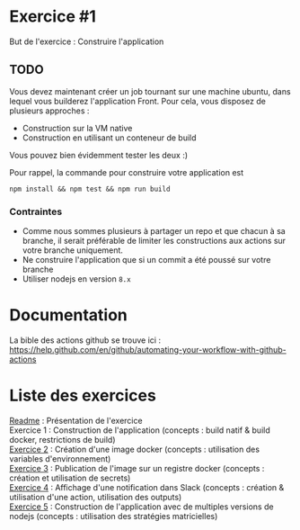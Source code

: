 # Exercice #1

But de l'exercice : Construire l'application

## TODO
Vous devez maintenant créer un job tournant sur une machine ubuntu, dans lequel vous builderez l'application Front.
Pour cela, vous disposez de plusieurs approches : 
- Construction sur la VM native
- Construction en utilisant un conteneur de build

Vous pouvez bien évidemment tester les deux :)

Pour rappel, la commande pour construire votre application est 
```
npm install && npm test && npm run build
```

### Contraintes 
- Comme nous sommes plusieurs à partager un repo et que chacun à sa branche, il serait préférable de limiter les constructions aux actions sur votre branche uniquement.
- Ne construire l'application que si un commit a été poussé sur votre branche
- Utiliser nodejs en version `8.x`

# Documentation
La bible des actions github se trouve ici : https://help.github.com/en/github/automating-your-workflow-with-github-actions

# Liste des exercices
[Readme](./README.md) : Présentation de l'exercice  
Exercice 1 : Construction de l'application (concepts : build natif & build docker, restrictions de build)  
[Exercice 2](./ex02.md) : Création d'une image docker (concepts : utilisation des variables d'environnement)  
[Exercice 3](./ex03.md) : Publication de l'image sur un registre docker (concepts : création et utilisation de secrets)  
[Exercice 4](./ex04.md) : Affichage d'une notification dans Slack (concepts : création & utilisation d'une action, utilisation des outputs)  
[Exercice 5](./ex05.md) : Construction de l'application avec de multiples versions de nodejs (concepts : utilisation des stratégies matricielles)  
